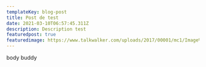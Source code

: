 ```yaml
---
templateKey: blog-post
title: Post de test
date: 2021-03-10T06:57:45.311Z
description: Description test
featuredpost: true
featuredimage: https://www.talkwalker.com/uploads/2017/00001/mc1/Image%20recognition%20example.png
---
```

body buddy